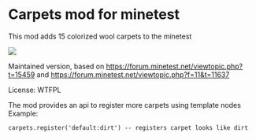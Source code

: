 # Carpets mod for minetest

This mod adds 15 colorized wool carpets to the minetest

![](https://github.com/bell07/minetest-carpets/blob/master/screenshot.png)

Maintained version, based on https://forum.minetest.net/viewtopic.php?t=15459 and https://forum.minetest.net/viewtopic.php?f=11&t=11637

License: WTFPL

The mod provides an api to register more carpets using template nodes
Example: 
```
carpets.register('default:dirt') -- registers carpet looks like dirt
```
